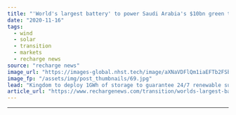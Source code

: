 ```yaml
---
title: "'World's largest battery' to power Saudi Arabia's $10bn green tourism mega-resort"
date: "2020-11-16"
tags: 
  - wind
  - solar
  - transition
  - markets
  - recharge news
source: "recharge news"
image_url: "https://images-global.nhst.tech/image/aXNaVDFlQm1iaEFTb2FSbW9qVVBOVkc1Ujg2SzBrUGg4NGFScjAvZllUOD0=/nhst/binary/8119ef915807c2da75e51ddf65f7e66e"
image_fp: "/assets/img/post_thumbnails/69.jpg"
lead: "Kingdom to deploy 1GWh of storage to guarantee 24/7 renewable supplies to vast Red Sea Project"
article_url: "https://www.rechargenews.com/transition/worlds-largest-battery-to-power-saudi-arabias-10bn-green-tourism-mega-resort/2-1-913377"
---
```


---
